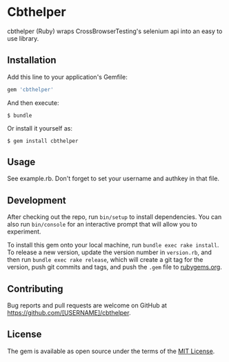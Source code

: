 # Cbthelper


cbthelper (Ruby) wraps CrossBrowserTesting's selenium api into an easy to use library.

## Installation

Add this line to your application's Gemfile:

```ruby
gem 'cbthelper'
```

And then execute:

    $ bundle

Or install it yourself as:

    $ gem install cbthelper

## Usage

See example.rb. Don't forget to set your username and authkey in that file.

## Development

After checking out the repo, run `bin/setup` to install dependencies. You can also run `bin/console` for an interactive prompt that will allow you to experiment.

To install this gem onto your local machine, run `bundle exec rake install`. To release a new version, update the version number in `version.rb`, and then run `bundle exec rake release`, which will create a git tag for the version, push git commits and tags, and push the `.gem` file to [rubygems.org](https://rubygems.org).

## Contributing

Bug reports and pull requests are welcome on GitHub at https://github.com/[USERNAME]/cbthelper.

## License

The gem is available as open source under the terms of the [MIT License](https://opensource.org/licenses/MIT).
